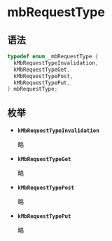 # mbRequestType

## 语法

``` cpp
typedef enum _mbRequestType {
  kMbRequestTypeInvalidation,
  kMbRequestTypeGet,
  kMbRequestTypePost,
  kMbRequestTypePut,
} mbRequestType;
```

## 枚举

- **`kMbRequestTypeInvalidation`**

  略

- **`kMbRequestTypeGet`**

  略

- **`kMbRequestTypePost`**

  略

- **`kMbRequestTypePut`**

  略
